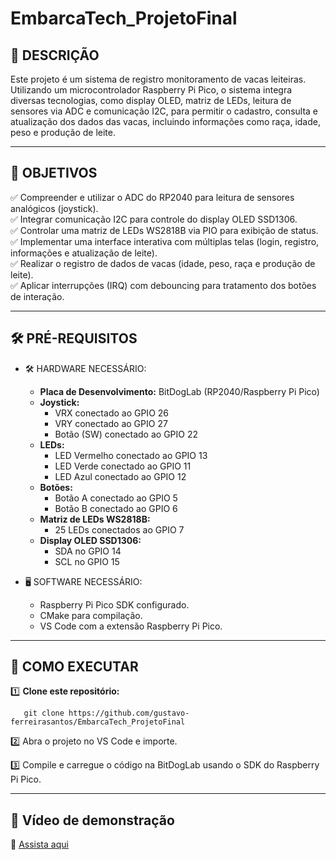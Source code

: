 # EmbarcaTech_ProjetoFinal

## 📌 DESCRIÇÃO
Este projeto é um sistema de registro monitoramento de vacas leiteiras. Utilizando um microcontrolador Raspberry Pi Pico, o sistema integra diversas tecnologias, como display OLED, matriz de LEDs, leitura de sensores via ADC e comunicação I2C, para permitir o cadastro, consulta e atualização dos dados das vacas, incluindo informações como raça, idade, peso e produção de leite.

---

## 🎯 OBJETIVOS
✅ Compreender e utilizar o ADC do RP2040 para leitura de sensores analógicos (joystick).  
✅ Integrar comunicação I2C para controle do display OLED SSD1306.  
✅ Controlar uma matriz de LEDs WS2818B via PIO para exibição de status.  
✅ Implementar uma interface interativa com múltiplas telas (login, registro, informações e atualização de leite).  
✅ Realizar o registro de dados de vacas (idade, peso, raça e produção de leite).  
✅ Aplicar interrupções (IRQ) com debouncing para tratamento dos botões de interação.  


---

## 🛠️ PRÉ-REQUISITOS

- 🛠️ HARDWARE NECESSÁRIO:
  
  - **Placa de Desenvolvimento:** BitDogLab (RP2040/Raspberry Pi Pico)
  - **Joystick:**
    - VRX conectado ao GPIO 26
    - VRY conectado ao GPIO 27
    - Botão (SW) conectado ao GPIO 22
  - **LEDs:**
    - LED Vermelho conectado ao GPIO 13
    - LED Verde conectado ao GPIO 11
    - LED Azul conectado ao GPIO 12
  - **Botões:**
    - Botão A conectado ao GPIO 5
    - Botão B conectado ao GPIO 6
  - **Matriz de LEDs WS2818B:**
    - 25 LEDs conectados ao GPIO 7
  - **Display OLED SSD1306:**
    - SDA no GPIO 14
    - SCL no GPIO 15

  
- 🖥 SOFTWARE NECESSÁRIO:
  - Raspberry Pi Pico SDK configurado.  
  - CMake para compilação.  
  - VS Code com a extensão Raspberry Pi Pico. 

---

## 🚀 COMO EXECUTAR

1️⃣ **Clone este repositório:**

       git clone https://github.com/gustavo-ferreirasantos/EmbarcaTech_ProjetoFinal

2️⃣ Abra o projeto no VS Code e importe.

3️⃣ Compile e carregue o código na BitDogLab usando o SDK do Raspberry Pi Pico.

---

## 🎥 Vídeo de demonstração
🔗 <u>[Assista aqui](https://www.youtube.com/watch?v=krt7bSanfbo)</u>
